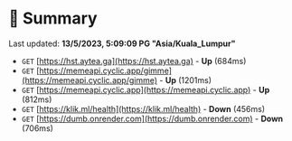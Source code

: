 # 📖 Summary
Last updated: **13/5/2023, 5:09:09 PG "Asia/Kuala_Lumpur"**

- `GET` [https://hst.aytea.ga](https://hst.aytea.ga) - **Up** (684ms)
- `GET` [https://memeapi.cyclic.app/gimme](https://memeapi.cyclic.app/gimme) - **Up** (1201ms)
- `GET` [https://memeapi.cyclic.app](https://memeapi.cyclic.app) - **Up** (812ms)
- `GET` [https://klik.ml/health](https://klik.ml/health) - **Down** (456ms)
- `GET` [https://dumb.onrender.com](https://dumb.onrender.com) - **Down** (706ms)
